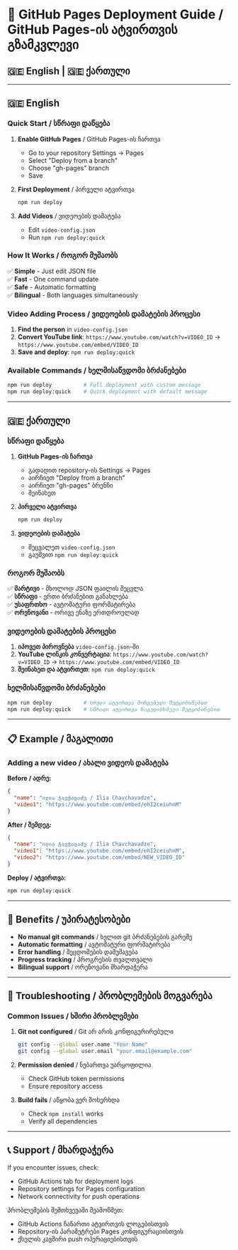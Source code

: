 # 🚀 GitHub Pages Deployment Guide / GitHub Pages-ის ატვირთვის გზამკვლევი

## 🇬🇪 English | 🇬🇪 ქართული

---

## 🇬🇪 English

### Quick Start / სწრაფი დაწყება

1. **Enable GitHub Pages** / GitHub Pages-ის ჩართვა
   - Go to your repository Settings → Pages
   - Select "Deploy from a branch"
   - Choose "gh-pages" branch
   - Save

2. **First Deployment** / პირველი ატვირთვა
   ```bash
   npm run deploy
   ```

3. **Add Videos** / ვიდეოების დამატება
   - Edit `video-config.json`
   - Run `npm run deploy:quick`

### How It Works / როგორ მუშაობს

✅ **Simple** - Just edit JSON file  
✅ **Fast** - One command update  
✅ **Safe** - Automatic formatting  
✅ **Bilingual** - Both languages simultaneously  

### Video Adding Process / ვიდეოების დამატების პროცესი

1. **Find the person** in `video-config.json`
2. **Convert YouTube link**: `https://www.youtube.com/watch?v=VIDEO_ID` → `https://www.youtube.com/embed/VIDEO_ID`
3. **Save and deploy**: `npm run deploy:quick`

### Available Commands / ხელმისაწვდომი ბრძანებები

```bash
npm run deploy          # Full deployment with custom message
npm run deploy:quick    # Quick deployment with default message
```

---

## 🇬🇪 ქართული

### სწრაფი დაწყება

1. **GitHub Pages-ის ჩართვა**
   - გადადით repository-ის Settings → Pages
   - აირჩიეთ "Deploy from a branch"
   - აირჩიეთ "gh-pages" ბრენჩი
   - შეინახეთ

2. **პირველი ატვირთვა**
   ```bash
   npm run deploy
   ```

3. **ვიდეოების დამატება**
   - შეცვალეთ `video-config.json`
   - გაუშვით `npm run deploy:quick`

### როგორ მუშაობს

✅ **მარტივი** - მხოლოდ JSON ფაილის შეცვლა  
✅ **სწრაფი** - ერთი ბრძანებით განახლება  
✅ **უსაფრთხო** - ავტომატური ფორმატირება  
✅ **ორენოვანი** - ორივე ენაზე ერთდროულად  

### ვიდეოების დამატების პროცესი

1. **იპოვეთ პიროვნება** `video-config.json`-ში
2. **YouTube ლინკის კონვერტაცია**: `https://www.youtube.com/watch?v=VIDEO_ID` → `https://www.youtube.com/embed/VIDEO_ID`
3. **შეინახეთ და ატვირთეთ**: `npm run deploy:quick`

### ხელმისაწვდომი ბრძანებები

```bash
npm run deploy          # სრული ატვირთვა მორგებული შეტყობინებით
npm run deploy:quick    # სწრაფი ატვირთვა ნაგულისხმევი შეტყობინებით
```

---

## 📋 Example / მაგალითი

### Adding a new video / ახალი ვიდეოს დამატება

**Before / ადრე:**
```json
{
  "name": "ილია ჭავჭავაძე / Ilia Chavchavadze",
  "video1": "https://www.youtube.com/embed/ehI2ceiuhnM"
}
```

**After / შემდეგ:**
```json
{
  "name": "ილია ჭავჭავაძე / Ilia Chavchavadze",
  "video1": "https://www.youtube.com/embed/ehI2ceiuhnM",
  "video2": "https://www.youtube.com/embed/NEW_VIDEO_ID"
}
```

**Deploy / ატვირთვა:**
```bash
npm run deploy:quick
```

---

## 🎯 Benefits / უპირატესობები

- **No manual git commands** / ხელით git ბრძანებების გარეშე
- **Automatic formatting** / ავტომატური ფორმატირება
- **Error handling** / შეცდომების დამუშავება
- **Progress tracking** / პროგრესის თვალთვალი
- **Bilingual support** / ორენოვანი მხარდაჭერა

---

## 🔧 Troubleshooting / პრობლემების მოგვარება

### Common Issues / ხშირი პრობლემები

1. **Git not configured** / Git არ არის კონფიგურირებული
   ```bash
   git config --global user.name "Your Name"
   git config --global user.email "your.email@example.com"
   ```

2. **Permission denied** / ნებართვა უარყოფილია
   - Check GitHub token permissions
   - Ensure repository access

3. **Build fails** / აწყობა ვერ მოხერხდა
   - Check `npm install` works
   - Verify all dependencies

---

## 📞 Support / მხარდაჭერა

If you encounter issues, check:
- GitHub Actions tab for deployment logs
- Repository settings for Pages configuration
- Network connectivity for push operations

პრობლემების შემთხვევაში შეამოწმეთ:
- GitHub Actions ჩანართი ატვირთვის ლოგებისთვის
- Repository-ის პარამეტრები Pages კონფიგურაციისთვის
- ქსელის კავშირი push ოპერაციებისთვის
